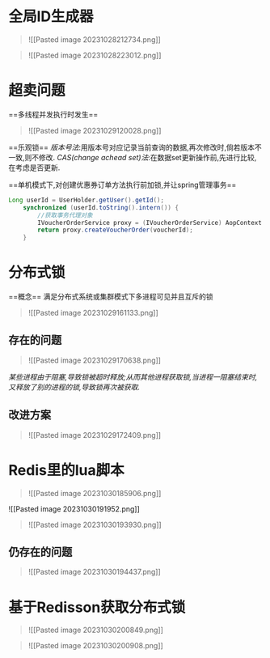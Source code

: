 # 全局ID生成器
>![[Pasted image 20231028212734.png]]

>![[Pasted image 20231028223012.png]]

# 超卖问题

==多线程并发执行时发生==
>![[Pasted image 20231029120028.png]]

==乐观锁==
*版本号法*:用版本号对应记录当前查询的数据,再次修改时,倘若版本不一致,则不修改.
*CAS(change achead set)法*:在数据set更新操作前,先进行比较,在考虑是否更新.


==单机模式下,对创建优惠券订单方法执行前加锁,并让spring管理事务==
```java
Long userId = UserHolder.getUser().getId();  
    synchronized (userId.toString().intern()) {  
        //获取事务代理对象  
        IVoucherOrderService proxy = (IVoucherOrderService) AopContext.currentProxy();  
        return proxy.createVoucherOrder(voucherId);  
    }
```

# 分布式锁
==概念==
满足分布式系统或集群模式下多进程可见并且互斥的锁
>![[Pasted image 20231029161133.png]]


## 存在的问题
>![[Pasted image 20231029170638.png]]

*某些进程由于阻塞,导致锁被超时释放;从而其他进程获取锁,当进程一阻塞结束时,又释放了别的进程的锁,导致锁再次被获取.*
## 改进方案
>![[Pasted image 20231029172409.png]]


# Redis里的lua脚本
>![[Pasted image 20231030185906.png]]

![[Pasted image 20231030191952.png]]

>![[Pasted image 20231030193930.png]]

## 仍存在的问题
>![[Pasted image 20231030194437.png]]

# 基于Redisson获取分布式锁
>![[Pasted image 20231030200849.png]]

>![[Pasted image 20231030200908.png]]





